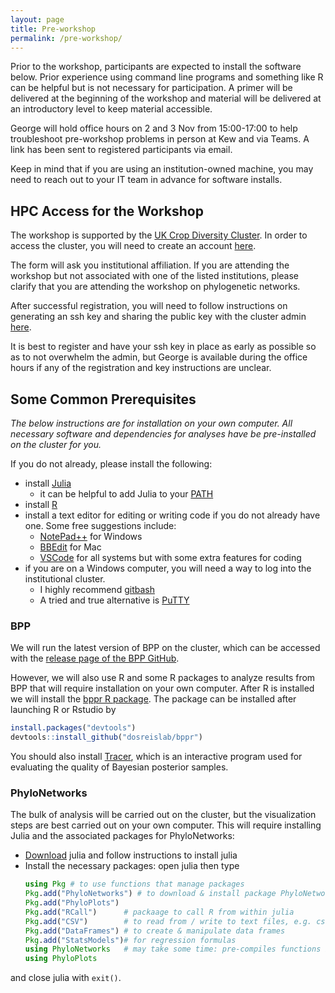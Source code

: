```yaml
---
layout: page
title: Pre-workshop
permalink: /pre-workshop/
---
```


Prior to the workshop, participants are expected to install the software below. Prior experience using command line programs and something like R can be helpful but is not necessary for participation. A primer will be delivered at the beginning of the workshop and material will be delivered at an introductory level to keep material accessible.

George will hold office hours on 2 and 3 Nov from 15:00-17:00 to help troubleshoot pre-workshop problems in person at Kew and via Teams. A link has been sent to registered participants via email.

Keep in mind that if you are using an institution-owned machine, you may need to reach out to your IT team in advance for software installs.


## HPC Access for the Workshop

The workshop is supported by the [UK Crop Diversity Cluster](https://www.cropdiversity.ac.uk/). In order to access the cluster, you will need to create an account [here](https://help.cropdiversity.ac.uk/user-accounts.html).

The form will ask you institutional affiliation. If you are attending the workshop but not associated with one of the listed institutions, please clarify that you are attending the workshop on phylogenetic networks.

After successful registration, you will need to follow instructions on generating an ssh key and sharing the public key with the cluster admin [here](https://help.cropdiversity.ac.uk/ssh-terminal-keys.html).

It is best to register and have your ssh key in place as early as possible so as to not overwhelm the admin, but George is available during the office hours if any of the registration and key instructions are unclear.


## Some Common Prerequisites

*The below instructions are for installation on your own computer. All necessary software and dependencies for analyses have be pre-installed on the cluster for you.*

If you do not already, please install the following:

- install [Julia](https://www.julialang.org/downloads/)
	- it can be helpful to add Julia to your [PATH](https://julialang.org/downloads/platform/#optional_add_julia_to_path)
- install [R](https://cran.r-project.org)
- install a text editor for editing or writing code if you do not already have one. Some free suggestions include:
    - [NotePad++](https://notepad-plus-plus.org/downloads/) for Windows
    - [BBEdit](https://www.barebones.com/products/bbedit/) for Mac
    - [VSCode](https://code.visualstudio.com/download) for all systems but with some extra features for coding
- if you are on a Windows computer, you will need a way to log into the institutional cluster.
	- I highly recommend [gitbash](https://gitforwindows.org/)
	- A tried and true alternative is [PuTTY](https://www.chiark.greenend.org.uk/~sgtatham/putty/latest.html)

### BPP

We will run the latest version of BPP on the cluster, which can be accessed with the [release page of the BPP GitHub](https://github.com/bpp/bpp/releases/tag/v4.6.2).

However, we will also use R and some R packages to analyze results from BPP that will require installation on your own computer. After R is installed we will install the [bppr R package](https://github.com/dosreislab/bppr). The package can be installed after launching R or Rstudio by
```R
install.packages("devtools")
devtools::install_github("dosreislab/bppr")
```

You should also install [Tracer](https://github.com/beast-dev/tracer/releases/tag/v1.7.2), which is an interactive program used for evaluating the quality of Bayesian posterior samples.


### PhyloNetworks
The bulk of analysis will be carried out on the cluster, but the visualization steps are best carried out on your own computer. This will require installing Julia and the associated packages for PhyloNetworks:
- [Download](https://julialang.org) julia and
  follow instructions to install julia
- Install the necessary packages: open julia then type
    ```julia
    using Pkg # to use functions that manage packages
    Pkg.add("PhyloNetworks") # to download & install package PhyloNetworks
    Pkg.add("PhyloPlots")
    Pkg.add("RCall")      # packaage to call R from within julia
    Pkg.add("CSV")        # to read from / write to text files, e.g. csv files
    Pkg.add("DataFrames") # to create & manipulate data frames
    Pkg.add("StatsModels")# for regression formulas
    using PhyloNetworks   # may take some time: pre-compiles functions in that package
    using PhyloPlots
    ```
and close julia with `exit()`.
